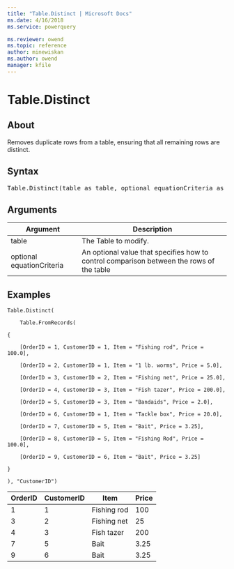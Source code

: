 ```yaml
---
title: "Table.Distinct | Microsoft Docs"
ms.date: 4/16/2018
ms.service: powerquery

ms.reviewer: owend
ms.topic: reference
author: minewiskan
ms.author: owend
manager: kfile
---
```

# Table.Distinct

  
## About  
Removes duplicate rows from a table, ensuring that all remaining rows are distinct.  
  
## Syntax

<pre>
Table.Distinct(table as table, optional equationCriteria as any) as table  
</pre>
  
## Arguments  
  
|Argument|Description|  
|------------|---------------|  
|table|The Table to modify.|  
|optional equationCriteria|An optional value that specifies how to control comparison between the rows of the table|  
  
## Examples  
  
```powerquery-m
Table.Distinct(  
  
    Table.FromRecords(  
  
{  
  
    [OrderID = 1, CustomerID = 1, Item = "Fishing rod", Price = 100.0],  
  
    [OrderID = 2, CustomerID = 1, Item = "1 lb. worms", Price = 5.0],  
  
    [OrderID = 3, CustomerID = 2, Item = "Fishing net", Price = 25.0],  
  
    [OrderID = 4, CustomerID = 3, Item = "Fish tazer", Price = 200.0],  
  
    [OrderID = 5, CustomerID = 3, Item = "Bandaids", Price = 2.0],  
  
    [OrderID = 6, CustomerID = 1, Item = "Tackle box", Price = 20.0],  
  
    [OrderID = 7, CustomerID = 5, Item = "Bait", Price = 3.25],  
  
    [OrderID = 8, CustomerID = 5, Item = "Fishing Rod", Price = 100.0],  
  
    [OrderID = 9, CustomerID = 6, Item = "Bait", Price = 3.25]  
  
}  
  
), "CustomerID")  
```  
  
|OrderID|CustomerID|Item|Price|  
|-----------|--------------|--------|---------|  
|1|1|Fishing rod|100|  
|3|2|Fishing net|25|  
|4|3|Fish tazer|200|  
|7|5|Bait|3.25|  
|9|6|Bait|3.25|  
  
